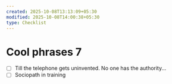 ```yaml
---
created: 2025-10-08T13:13:09+05:30
modified: 2025-10-08T14:00:38+05:30
type: Checklist
---
```


# Cool phrases 7

- [ ] Till the telephone gets uninvented. No one has the authority...
- [ ] Sociopath in training
